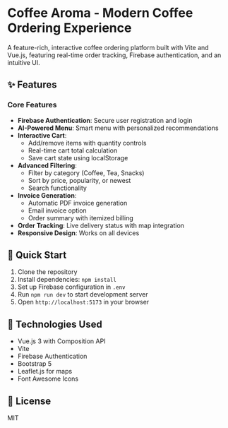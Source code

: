 # Coffee Aroma - Modern Coffee Ordering Experience

A feature-rich, interactive coffee ordering platform built with Vite and Vue.js, featuring real-time order tracking, Firebase authentication, and an intuitive UI.

## ✨ Features

### Core Features
- **Firebase Authentication**: Secure user registration and login
- **AI-Powered Menu**: Smart menu with personalized recommendations
- **Interactive Cart**:
  - Add/remove items with quantity controls
  - Real-time cart total calculation
  - Save cart state using localStorage
- **Advanced Filtering**:
  - Filter by category (Coffee, Tea, Snacks)
  - Sort by price, popularity, or newest
  - Search functionality
- **Invoice Generation**:
  - Automatic PDF invoice generation
  - Email invoice option
  - Order summary with itemized billing
- **Order Tracking**: Live delivery status with map integration
- **Responsive Design**: Works on all devices

## 🚀 Quick Start

1. Clone the repository
2. Install dependencies: `npm install`
3. Set up Firebase configuration in `.env`
4. Run `npm run dev` to start development server
5. Open `http://localhost:5173` in your browser

## 🔧 Technologies Used

- Vue.js 3 with Composition API
- Vite
- Firebase Authentication
- Bootstrap 5
- Leaflet.js for maps
- Font Awesome Icons

## 📝 License

MIT
